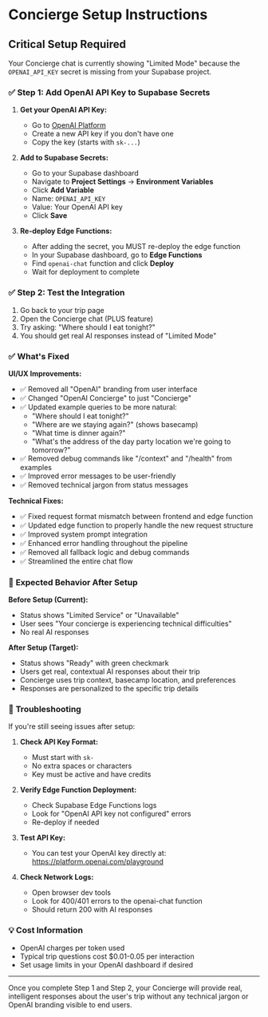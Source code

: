 # Concierge Setup Instructions

## Critical Setup Required

Your Concierge chat is currently showing "Limited Mode" because the `OPENAI_API_KEY` secret is missing from your Supabase project.

### ✅ **Step 1: Add OpenAI API Key to Supabase Secrets**

1. **Get your OpenAI API Key:**
   - Go to [OpenAI Platform](https://platform.openai.com/api-keys)
   - Create a new API key if you don't have one
   - Copy the key (starts with `sk-...`)

2. **Add to Supabase Secrets:**
   - Go to your Supabase dashboard
   - Navigate to **Project Settings** → **Environment Variables**
   - Click **Add Variable**
   - Name: `OPENAI_API_KEY`
   - Value: Your OpenAI API key
   - Click **Save**

3. **Re-deploy Edge Functions:**
   - After adding the secret, you MUST re-deploy the edge function
   - In your Supabase dashboard, go to **Edge Functions**
   - Find `openai-chat` function and click **Deploy**
   - Wait for deployment to complete

### ✅ **Step 2: Test the Integration**

1. Go back to your trip page
2. Open the Concierge chat (PLUS feature)
3. Try asking: "Where should I eat tonight?"
4. You should get real AI responses instead of "Limited Mode"

### ✅ **What's Fixed**

**UI/UX Improvements:**
- ✅ Removed all "OpenAI" branding from user interface
- ✅ Changed "OpenAI Concierge" to just "Concierge"
- ✅ Updated example queries to be more natural:
  - "Where should I eat tonight?"
  - "Where are we staying again?" (shows basecamp)
  - "What time is dinner again?"
  - "What's the address of the day party location we're going to tomorrow?"
- ✅ Removed debug commands like "/context" and "/health" from examples
- ✅ Improved error messages to be user-friendly
- ✅ Removed technical jargon from status messages

**Technical Fixes:**
- ✅ Fixed request format mismatch between frontend and edge function
- ✅ Updated edge function to properly handle the new request structure
- ✅ Improved system prompt integration
- ✅ Enhanced error handling throughout the pipeline
- ✅ Removed all fallback logic and debug commands
- ✅ Streamlined the entire chat flow

### 🚨 **Expected Behavior After Setup**

**Before Setup (Current):**
- Status shows "Limited Service" or "Unavailable"
- User sees "Your concierge is experiencing technical difficulties"
- No real AI responses

**After Setup (Target):**
- Status shows "Ready" with green checkmark
- Users get real, contextual AI responses about their trip
- Concierge uses trip context, basecamp location, and preferences
- Responses are personalized to the specific trip details

### 🔧 **Troubleshooting**

If you're still seeing issues after setup:

1. **Check API Key Format:**
   - Must start with `sk-`
   - No extra spaces or characters
   - Key must be active and have credits

2. **Verify Edge Function Deployment:**
   - Check Supabase Edge Functions logs
   - Look for "OpenAI API key not configured" errors
   - Re-deploy if needed

3. **Test API Key:**
   - You can test your OpenAI key directly at: https://platform.openai.com/playground

4. **Check Network Logs:**
   - Open browser dev tools
   - Look for 400/401 errors to the openai-chat function
   - Should return 200 with AI responses

### 💡 **Cost Information**

- OpenAI charges per token used
- Typical trip questions cost $0.01-0.05 per interaction
- Set usage limits in your OpenAI dashboard if desired

---

Once you complete Step 1 and Step 2, your Concierge will provide real, intelligent responses about the user's trip without any technical jargon or OpenAI branding visible to end users.
